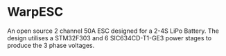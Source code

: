 # WarpESC
An open source 2 channel 50A ESC designed for a 2-4S LiPo Battery.
The design utilises a STM32F303 and 6 SIC634CD-T1-GE3 power stages to produce the 3 phase voltages.
